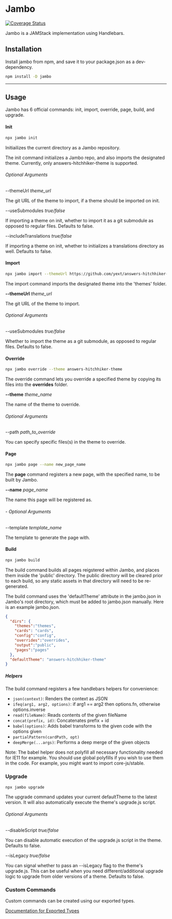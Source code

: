 # Jambo

<div>
  <a href='https://coveralls.io/github/yext/jambo?branch=master'>
    <img src='https://coveralls.io/repos/github/yext/jambo/badge.svg?branch=master' alt='Coverage Status' />
  </a>
</div>

Jambo is a JAMStack implementation using Handlebars.

## Installation

Install jambo from npm, and save it to your package.json as a dev-dependency.

```bash
npm install -D jambo
```

___

## Usage

Jambo has 6 official commands: init, import, override, page, build, and upgrade.

#### Init

```bash
npx jambo init
```

Initiailizes the current directory as a Jambo repository.

The init command initializes a Jambo repo, and also imports the designated theme.
Currently, only answers-hitchhiker-theme is supported.

###### Optional Arguments

--themeUrl _theme_url_

The git URL of the theme to import, if a theme should be imported on init.

--useSubmodules _true/false_

If importing a theme on init, whether to import it as a git submodule as opposed to regular files. Defaults to false.

--includeTranslations _true/false_

If importing a theme on init, whether to initializes a translations directory as well. Defaults to false.

#### Import

```bash
npx jambo import --themeUrl https://github.com/yext/answers-hitchhiker-theme.git
```

The import command imports the designated theme into the 'themes' folder.

**--themeUrl** _theme_url_

The git URL of the theme to import.

###### Optional Arguments

--useSubmodules _true/false_

Whether to import the theme as a git submodule, as opposed to regular files. Defaults to false.

#### Override

```bash
npx jambo override --theme answers-hitchhiker-theme
```

The override command lets you override a specified theme by copying its files into the **overrides** folder.

**--theme** _theme_name_

The name of the theme to override.

###### Optional Arguments

--path _path_to_override_

You can specify specific files(s) in the theme to override.

#### Page

```bash
npx jambo page --name new_page_name
```

The **page** command registers a new page, with the specified name, to be built by Jambo.

**--name** _page_name_

The name this page will be registered as.

###### - Optional Arguments

--template  _template_name_

The template to generate the page with.

#### Build

```bash
npx jambo build
```

The build command builds all pages reigstered within Jambo, and places them inside the 'public' directory. The public directory will be cleared prior to each build, so any static assets in that directory will need to be re-generated.

The build command uses the 'defaultTheme' attribute in the jambo.json in Jambo's root directory, which must be added to jambo.json manually. Here is an example jambo.json.

```json
{
  "dirs": {
    "themes":"themes",
    "cards": "cards",
    "config":"config",
    "overrides":"overrides",
    "output":"public",
    "pages":"pages"
  },
  "defaultTheme": "answers-hitchhiker-theme"
}
```

##### Helpers

The build command registers a few handlebars helpers for convenience:

* `json(context)`: Renders the context as JSON
* `ifeq(arg1, arg2, options)`: if arg1 == arg2 then options.fn, otherwise options.inverse
* `read(fileName)`: Reads contents of the given fileName
* `concat(prefix, id)`: Concatenates prefix + id
* `babel(options)`: Adds babel transforms to the given code with the options given
* `partialPattern(cardPath, opt)`
* `deepMerge(...args)`: Performs a deep merge of the given objects

Note: The babel helper does not polyfill all necessary functionality needed for IE11 for example.
You should use global polyfills if you wish to use them in the code. For example, you might
want to import core-js/stable.


### Upgrade

```bash
npx jambo upgrade
```

The upgrade command updates your current defaultTheme to the latest version.
It will also automatically execute the theme's upgrade.js script.

###### Optional Arguments

--disableScript _true/false_

You can disable automatic execution of the upgrade.js script in the theme.
Defaults to false.

--isLegacy _true/false_

You can signal whether to pass an --isLegacy flag to the theme's upgrade.js.
This can be useful when you need different/additional upgrade logic to upgrade
from older versions of a theme. Defaults to false.

### Custom Commands

Custom commands can be created using our exported types.

[Documentation for Exported Types](./docs/jambo.md)